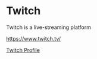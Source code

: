 # Twitch
Twitch is a live-streaming platform 

https://www.twitch.tv/

[Twitch Profile](twitch.yaml)